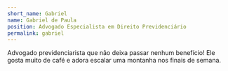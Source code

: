 ```yaml
---
short_name: Gabriel
name: Gabriel de Paula
position: Advogado Especialista em Direito Previdenciário
permalink: gabriel
---
```

Advogado previdenciarista que não deixa passar nenhum benefício! Ele gosta muito de café e adora escalar uma montanha nos finais de semana.
